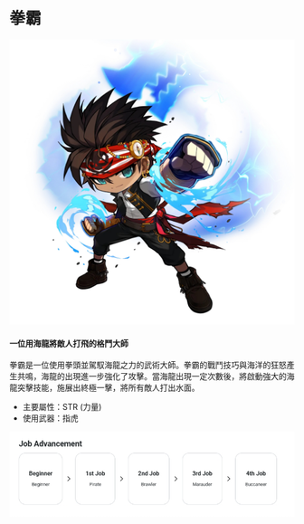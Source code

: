# 拳霸

![](/images/msn-101/classes-and-jobs/pirate/image_1747236412915_493.png)

#### 一位用海龍將敵人打飛的格鬥大師

拳霸是一位使用拳頭並駕馭海龍之力的武術大師。拳霸的戰鬥技巧與海洋的狂怒產生共鳴，海龍的出現進一步強化了攻擊。當海龍出現一定次數後，將啟動強大的海龍突擊技能，施展出終極一擊，將所有敵人打出水面。

*   主要屬性：STR (力量)
*   使用武器：指虎

![](/images/msn-101/classes-and-jobs/pirate/image_1747236412915_605.png)